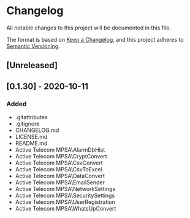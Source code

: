 # Changelog
All notable changes to this project will be documented in this file.

The format is based on [Keep a Changelog](https://keepachangelog.com/en/1.0.0/),
and this project adheres to [Semantic Versioning](https://semver.org/spec/v2.0.0.html).

## [Unreleased]

## [0.1.30] - 2020-10-11
### Added
- .gitattributes
- .gitignore
- CHANGELOG.md
- LICENSE.md
- README.md
- Active Telecom MPSA\AlarmDbHist
- Active Telecom MPSA\CryptConvert
- Active Telecom MPSA\CsvConvert
- Active Telecom MPSA\CsvToExcel
- Active Telecom MPSA\DataConvert
- Active Telecom MPSA\EmailSender
- Active Telecom MPSA\NetworkSettings
- Active Telecom MPSA\SecuritySettings
- Active Telecom MPSA\UserRegistration
- Active Telecom MPSA\WhatsUpConvert
